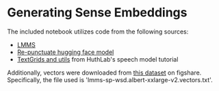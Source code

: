 # Generating Sense Embeddings

The included notebook utilizes code from the following sources:

- [LMMS](https://github.com/danlou/LMMS/tree/master)
- [Re-punctuate hugging face model](https://huggingface.co/SJ-Ray/Re-Punctuate)
- [TextGrids and utils](https://github.com/HuthLab/speechmodeltutorial/tree/master) from HuthLab's speech model tutorial

Additionally, vectors were downloaded from [this dataset](https://figshare.com/articles/dataset/LMMS-SP_ALBERT-XXLARGE/21975773?file=38999423) on figshare. Specifically, the file used is 'lmms-sp-wsd.albert-xxlarge-v2.vectors.txt'.
